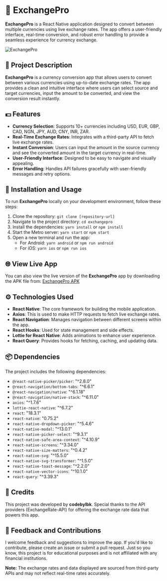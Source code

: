 # 💱 ExchangePro

**ExchangePro** is a React Native application designed to convert between multiple currencies using live exchange rates. The app offers a user-friendly interface, real-time conversion, and robust error handling to provide a seamless experience for currency exchange.

![ExchangePro](exchangepro.png)

## 📱 Project Description

**ExchangePro** is a currency conversion app that allows users to convert between various currencies using up-to-date exchange rates. The app provides a clean and intuitive interface where users can select source and target currencies, input the amount to be converted, and view the conversion result instantly.

## 💵 Features

- **Currency Selection**: Supports 10+ currencies including USD, EUR, GBP, CAD, NGN, JPY, AUD, CNY, INR, ZAR.
- **Real-Time Exchange Rates**: Integrates with a third-party API to fetch live exchange rates.
- **Instant Conversion**: Users can input the amount in the source currency and see the converted amount in the target currency in real-time.
- **User-Friendly Interface**: Designed to be easy to navigate and visually appealing.
- **Error Handling**: Handles API failures gracefully with user-friendly messages and retry options.

## 🚀 Installation and Usage

To run **ExchangePro** locally on your development environment, follow these steps:

1. Clone the repository: `git clone [repository-url]`
2. Navigate to the project directory: `cd exchangepro`
3. Install the dependencies: `yarn install` or `npm install`
4. Start the Metro server: `yarn start` or `npm start`
5. Open a new terminal and run the app:
   - For Android: `yarn android` or `npm run android`
   - For iOS: `yarn ios` or `npm run ios`

## 🌐 View Live App

You can also view the live version of the **ExchangePro** app by downloading the APK file from: [ExchangePro APK](your-apk-download-link)

## ⚙️ Technologies Used

- **React Native**: The core framework for building the mobile application.
- **Axios**: This is used to make HTTP requests to fetch live exchange rates.
- **React Navigation**: Manages navigation between different screens within the app.
- **React Hooks**: Used for state management and side effects.
- **Lottie for React Native**: Adds animations to enhance user experience.
- **React Query**: Provides hooks for fetching, caching, and updating data.

## 📦 Dependencies

The project includes the following dependencies:

- `@react-native-picker/picker`: "^2.8.0"
- `@react-navigation/bottom-tabs`: "^6.6.1"
- `@react-navigation/native`: "^6.1.18"
- `@react-navigation/native-stack`: "^6.11.0"
- `axios`: "^1.7.6"
- `lottie-react-native`: "^6.7.2"
- `react`: "18.3.1"
- `react-native`: "0.75.2"
- `react-native-dropdown-picker`: "^5.4.6"
- `react-native-modal`: "^13.0.1"
- `react-native-picker-select`: "^9.3.1"
- `react-native-safe-area-context`: "^4.10.9"
- `react-native-screens`: "^3.34.0"
- `react-native-size-matters`: "^0.4.2"
- `react-native-svg`: "^15.5.0"
- `react-native-svg-transformer`: "^1.5.0"
- `react-native-toast-message`: "^2.2.0"
- `react-native-vector-icons`: "^10.1.0"
- `react-query`: "^3.39.3"

## 🎉 Credits

This project was developed by **codebyIbk**. Special thanks to the API providers (ExchangeRate-API) for offering the exchange rate data that powers this app.

## 📝 Feedback and Contributions

I welcome feedback and suggestions to improve the app. If you'd like to contribute, please create an issue or submit a pull request. Just so you know, this project is for educational purposes and is not affiliated with any financial institutions.

**Note:** The exchange rates and data displayed are sourced from third-party APIs and may not reflect real-time rates accurately.

